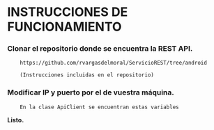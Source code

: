 # INSTRUCCIONES DE FUNCIONAMIENTO

### Clonar el repositorio donde se encuentra la REST API.
```
    https://github.com/rvargasdelmoral/ServicioREST/tree/android
    
    (Instrucciones incluidas en el repositorio)

```

### Modificar IP y puerto por el de vuestra máquina.
```
    En la clase ApiClient se encuentran estas variables
```

**Listo.**
